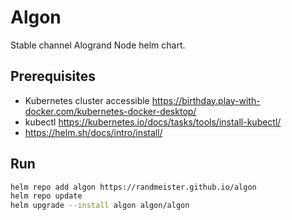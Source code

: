 # Algon
 
Stable channel Alogrand Node helm chart.

## Prerequisites

- Kubernetes cluster accessible https://birthday.play-with-docker.com/kubernetes-docker-desktop/
- kubectl https://kubernetes.io/docs/tasks/tools/install-kubectl/
- https://helm.sh/docs/intro/install/

## Run 

```sh
helm repo add algon https://randmeister.github.io/algon
helm repo update
helm upgrade --install algon algon/algon
```
